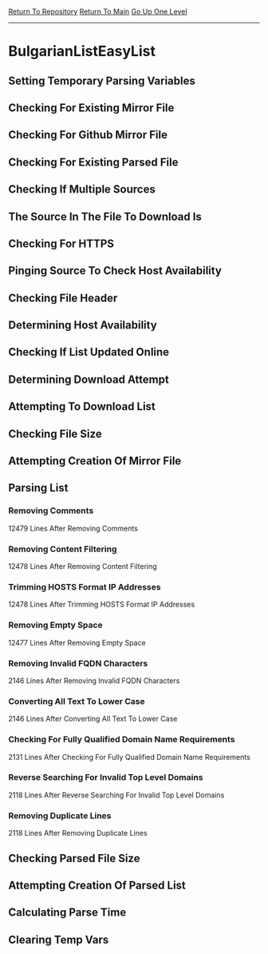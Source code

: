 [Return To Repository](https://github.com/deathbybandaid/piholeparser/)
[Return To Main](https://github.com/deathbybandaid/piholeparser/blob/master/RecentRunLogs/Mainlog.md)
[Go Up One Level](https://github.com/deathbybandaid/piholeparser/blob/master/RecentRunLogs/TopLevelScripts/30-Processing-Blacklists.md)
____________________________________
# BulgarianListEasyList
## Setting Temporary Parsing Variables
## Checking For Existing Mirror File
## Checking For Github Mirror File
## Checking For Existing Parsed File
## Checking If Multiple Sources
## The Source In The File To Download Is
## Checking For HTTPS
## Pinging Source To Check Host Availability
## Checking File Header
## Determining Host Availability
## Checking If List Updated Online
## Determining Download Attempt
## Attempting To Download List
## Checking File Size
## Attempting Creation Of Mirror File
## Parsing List
### Removing Comments
12479 Lines After Removing Comments
### Removing Content Filtering
12478 Lines After Removing Content Filtering
### Trimming HOSTS Format IP Addresses
12478 Lines After Trimming HOSTS Format IP Addresses
### Removing Empty Space
12477 Lines After Removing Empty Space
### Removing Invalid FQDN Characters
2146 Lines After Removing Invalid FQDN Characters
### Converting All Text To Lower Case
2146 Lines After Converting All Text To Lower Case
### Checking For Fully Qualified Domain Name Requirements
2131 Lines After Checking For Fully Qualified Domain Name Requirements
### Reverse Searching For Invalid Top Level Domains
2118 Lines After Reverse Searching For Invalid Top Level Domains
### Removing Duplicate Lines
2118 Lines After Removing Duplicate Lines
## Checking Parsed File Size
## Attempting Creation Of Parsed List
## Calculating Parse Time
## Clearing Temp Vars
